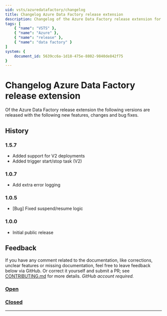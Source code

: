 ```yaml
---
uid: vsts/azuredatafactory/changelog
title: Changelog Azure Data Factory release extension
description: Changelog of the Azure Data Factory release extension for Visual Studio Team Service
tags: [
    { "name": "VSTS" }, 
    { "name": "Azure" },
    { "name": "release" },
    { "name": "data factory" }
]
system: {
    document_id: 5639cc6a-1d18-475e-8802-9840de842f75
}
---
```

# Changelog Azure Data Factory release extension

Of the Azure Data Factory release extension the following versions are released with the following new features, changes and bug fixes.

## History

### 1.5.7

- Added support for V2 deployments
- Added trigger start/stop task (V2)

### 1.0.7

- Add extra error logging

### 1.0.5

- [Bug] Fixed suspend/resume logic

### 1.0.0

- Initial public release

## Feedback

If you have any comment related to the documentation, like corrections, unclear features or missing documentation, feel free to leave feedback below via GitHub. Or correct it yourself and submit a PR; see [CONTRIBUTING.md](https://github.com/liprec/azurebi-docs/blob/master/.github/CONTRIBUTING.md) for more details.
*GitHub account required.*

### [**Open**](#tab/docs-open)

### [**Closed**](#tab/docs-closed)

***
